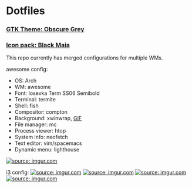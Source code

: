 # Dotfiles

### [GTK Theme: Obscure Grey](https://www.gnome-look.org/p/1254680/)
### [Icon pack: Black Maia](https://www.opendesktop.org/p/1218961/)

This repo currently has merged configurations for multiple WMs.

awesome config:

- OS: Arch
- WM: awesome
- Font: Iosevka Term SS06 Semibold
- Terminal: termite
- Shell: fish
- Compositor: compton
- Background: xwinwrap, [GIF](https://archive-media-1.nyafuu.org/wg/image/1503/87/1503879334236.gif)
- File manager: mc
- Process viewer: htop
- System info: neofetch
- Text editor: vim/spacemacs
- Dynamic menu: lighthouse

<a href="https://imgur.com/YhrFkRb"><img src="https://i.imgur.com/YhrFkRb.png" title="source: imgur.com" /></a>

i3 config:
<a href="https://imgur.com/o6OJEWd"><img src="https://i.imgur.com/o6OJEWd.png" title="source: imgur.com" /></a>
<a href="https://imgur.com/LMEEJVK"><img src="https://i.imgur.com/LMEEJVK.png" title="source: imgur.com" /></a>
<a href="https://imgur.com/P5liWs2"><img src="https://i.imgur.com/P5liWs2.png" title="source: imgur.com" /></a>
<a href="https://imgur.com/xn5olW1"><img src="https://i.imgur.com/xn5olW1.png" title="source: imgur.com" /></a>
